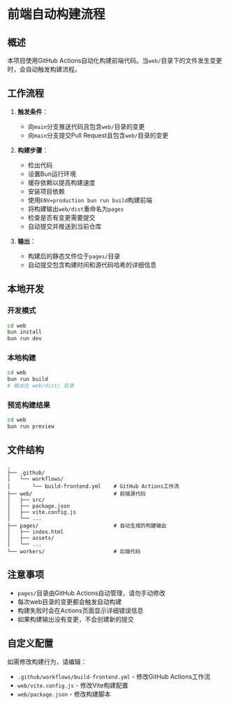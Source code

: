 # 前端自动构建流程

## 概述

本项目使用GitHub Actions自动化构建前端代码。当`web/`目录下的文件发生变更时，会自动触发构建流程。

## 工作流程

1. **触发条件**：
   - 向`main`分支推送代码且包含`web/`目录的变更
   - 向`main`分支提交Pull Request且包含`web/`目录的变更

2. **构建步骤**：
   - 检出代码
   - 设置Bun运行环境
   - 缓存依赖以提高构建速度
   - 安装项目依赖
   - 使用`ENV=production bun run build`构建前端
   - 将构建输出`web/dist`重命名为`pages`
   - 检查是否有变更需要提交
   - 自动提交并推送到当前仓库

3. **输出**：
   - 构建后的静态文件位于`pages/`目录
   - 自动提交包含构建时间和源代码哈希的详细信息

## 本地开发

### 开发模式
```bash
cd web
bun install
bun run dev
```

### 本地构建
```bash
cd web
bun run build
# 输出在 web/dist/ 目录
```

### 预览构建结果
```bash
cd web
bun run preview
```

## 文件结构

```
.
├── .github/
│   └── workflows/
│       └── build-frontend.yml    # GitHub Actions工作流
├── web/                          # 前端源代码
│   ├── src/
│   ├── package.json
│   ├── vite.config.js
│   └── ...
├── pages/                        # 自动生成的构建输出
│   ├── index.html
│   ├── assets/
│   └── ...
└── workers/                      # 后端代码
```

## 注意事项

- `pages/`目录由GitHub Actions自动管理，请勿手动修改
- 每次web目录的变更都会触发自动构建
- 构建失败时会在Actions页面显示详细错误信息
- 如果构建输出没有变更，不会创建新的提交

## 自定义配置

如需修改构建行为，请编辑：
- `.github/workflows/build-frontend.yml` - 修改GitHub Actions工作流
- `web/vite.config.js` - 修改Vite构建配置
- `web/package.json` - 修改构建脚本